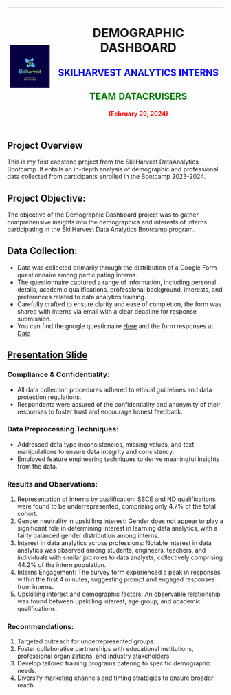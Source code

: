 <div align="center">
  <table style="margin-left:auto; margin-right:auto; border-collapse: collapse">
    <tr>
      <td align="left" style="border: none">
        <img src="images/SHLogo.jpg" alt="Image Description" width="100" height="100">
      </td>
      <td align="center" style="border: none">
        <h1>DEMOGRAPHIC DASHBOARD</h1>
        <h2 style="color: blue;">SKILHARVEST ANALYTICS INTERNS</h2>
        <h2 style="color: green;">TEAM DATACRUISERS</h2>
        <h4 style="color: red;">(February 29, 2024)</h4>
      </td>
    </tr>
  </table>
</div>


## Project Overview
This is my first capstone project from the SkilHarvest DataAnalytics Bootcamp. It entails an in-depth analysis of demographic and professional data collected from participants enrolled in the Bootcamp 2023-2024.

## Project Objective:
The objective of the Demographic Dashboard project was to gather comprehensive insights into the demographics and interests of interns participating in the SkilHarvest Data Analytics Bootcamp program.

## Data Collection:
- Data was collected primarily through the distribution of a Google Form questionnaire among participating interns.
- The questionnaire captured a range of information, including personal details, academic qualifications, professional background, interests, and preferences related to data analytics training.
- Carefully crafted to ensure clarity and ease of completion, the form was shared with interns via email with a clear deadline for response submission.
- You can find the google questionaire [Here](https://bit.ly/SkilHarvestClassData) and the form responses at [Data](https://docs.google.com/spreadsheets/d/1j683Iej1rexP0ZklCt4CQSEjTZpUGAfhIirowQNtk80/edit?resourcekey#gid=120058417)

[Presentation Slide](https://docs.google.com/presentation/d/1hi_Z7c0v6xgI5BJ28VIZEHYDwbsxOoARtKH0aU4lLuE/edit#slide=id.g2bde3e191d5_2_1519)
- 

### Compliance & Confidentiality:
- All data collection procedures adhered to ethical guidelines and data protection regulations.
- Respondents were assured of the confidentiality and anonymity of their responses to foster trust and encourage honest feedback.

### Data Preprocessing Techniques:
- Addressed data type inconsistencies, missing values, and text manipulations to ensure data integrity and consistency.
- Employed feature engineering techniques to derive meaningful insights from the data.

### Results and Observations:
1. Representation of interns by qualification: SSCE and ND qualifications were found to be underrepresented, comprising only 4.7% of the total cohort.
2. Gender neutrality in upskilling interest: Gender does not appear to play a significant role in determining interest in learning data analytics, with a fairly balanced gender distribution among interns.
3. Interest in data analytics across professions: Notable interest in data analytics was observed among students, engineers, teachers, and individuals with similar job roles to data analysts, collectively comprising 44.2% of the intern population.
4. Interns Engagement: The survey form experienced a peak in responses within the first 4 minutes, suggesting prompt and engaged responses from interns.
5. Upskilling interest and demographic factors: An observable relationship was found between upskilling interest, age group, and academic qualifications.

### Recommendations:
1. Targeted outreach for underrepresented groups.
2. Foster collaborative partnerships with educational institutions, professional organizations, and industry stakeholders.
3. Develop tailored training programs catering to specific demographic needs.
4. Diversify marketing channels and timing strategies to ensure broader reach.

